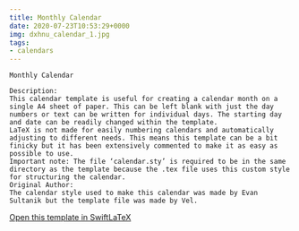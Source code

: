 ```yaml
---
title: Monthly Calendar
date: 2020-07-23T10:53:29+0000
img: dxhnu_calendar_1.jpg
tags:
- calendars
---
```

```
Monthly Calendar

Description:
This calendar template is useful for creating a calendar month on a single A4 sheet of paper. This can be left blank with just the day numbers or text can be written for individual days. The starting day and date can be readily changed within the template.
LaTeX is not made for easily numbering calendars and automatically adjusting to different needs. This means this template can be a bit finicky but it has been extensively commented to make it as easy as possible to use.
Important note: The file ‘calendar.sty’ is required to be in the same directory as the template because the .tex file uses this custom style for structuring the calendar.
Original Author:
The calendar style used to make this calendar was made by Evan Sultanik but the template file was made by Vel.
```
[Open this template in SwiftLaTeX](https://www.swiftlatex.com/project.html?import=https://swiftlatex.github.io/LaTeXBoilerPlate/zips/pmqms_calendar_1.zip&import_name=Monthly%20Calendar)

